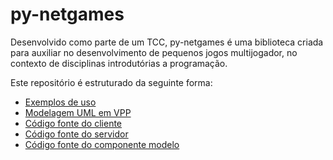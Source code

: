 # py-netgames

Desenvolvido como parte de um TCC, py-netgames é uma biblioteca criada para auxiliar no desenvolvimento de pequenos jogos multijogador, no contexto de disciplinas introdutórias a programação.

Este repositório é estruturado da seguinte forma:

- [Exemplos de uso](./sample/)
- [Modelagem UML em VPP](./modeling/)
- [Código fonte do cliente](./client)
- [Código fonte do servidor](./server)
- [Código fonte do componente modelo](./model)